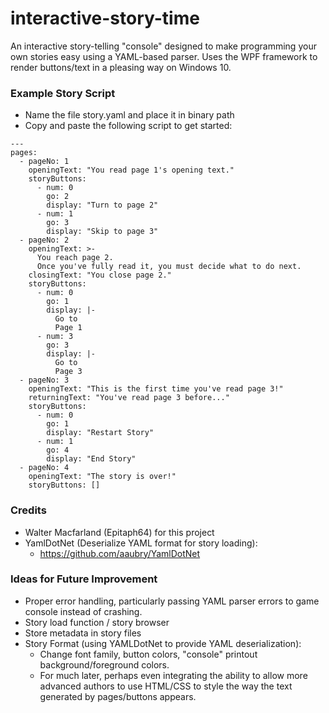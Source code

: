 # interactive-story-time
An interactive story-telling "console" designed to make programming your own stories easy using a YAML-based parser. Uses the WPF framework to render buttons/text in a pleasing way on Windows 10.

### Example Story Script
- Name the file story.yaml and place it in binary path
- Copy and paste the following script to get started:

```
---
pages:
  - pageNo: 1
    openingText: "You read page 1's opening text."
    storyButtons:
      - num: 0
        go: 2
        display: "Turn to page 2"
      - num: 1
        go: 3
        display: "Skip to page 3"
  - pageNo: 2
    openingText: >-
      You reach page 2.
      Once you've fully read it, you must decide what to do next.
    closingText: "You close page 2."
    storyButtons:
      - num: 0
        go: 1
        display: |-
          Go to
          Page 1
      - num: 3
        go: 3
        display: |-
          Go to
          Page 3
  - pageNo: 3
    openingText: "This is the first time you've read page 3!"
    returningText: "You've read page 3 before..."
    storyButtons:
      - num: 0
        go: 1
        display: "Restart Story"
      - num: 1
        go: 4
        display: "End Story"
  - pageNo: 4
    openingText: "The story is over!"
    storyButtons: []
```

### Credits
- Walter Macfarland (Epitaph64) for this project
- YamlDotNet (Deserialize YAML format for story loading):
  - https://github.com/aaubry/YamlDotNet

### Ideas for Future Improvement
- Proper error handling, particularly passing YAML parser errors to game console instead of crashing.
- Story load function / story browser
- Store metadata in story files
- Story Format (using YAMLDotNet to provide YAML deserialization):
  - Change font family, button colors, "console" printout background/foreground colors.
  - For much later, perhaps even integrating the ability to allow more advanced authors to use HTML/CSS to style the way the text generated by pages/buttons appears.

